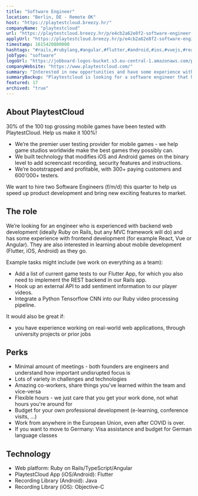 ```yaml
---
title: "Software Engineer"
location: "Berlin, DE - Remote OK"
host: "https://playtestcloud.breezy.hr/"
companyName: "playtestcloud"
url: "https://playtestcloud.breezy.hr/p/e4cb2a62e8f2-software-engineer-rails-more-f-m-d"
applyUrl: "https://playtestcloud.breezy.hr/p/e4cb2a62e8f2-software-engineer-rails-more-f-m-d/apply"
timestamp: 1615420800000
hashtags: "#rails,#rubylang,#angular,#flutter,#android,#ios,#vuejs,#reactjs,#python,#java"
jobType: "software"
logoUrl: "https://jobboard-logos-bucket.s3.eu-central-1.amazonaws.com/playtestcloud"
companyWebsite: "https://www.playtestcloud.com/"
summary: "Interested in new opportunities and have some experience with frontend development? PlaytestCloud has a job opening for a Software Engineer."
summaryBackup: "Playtestcloud is looking for a software engineer that has experience in: #rails, #rubylang, #angular."
featured: 17
archived: "true"
---
```


## About PlaytestCloud

30% of the 100 top grossing mobile games have been tested with PlaytestCloud. Help us make it 100%!

*   We’re the premier user testing provider for mobile games - we help game studios worldwide make the best games they possibly can.
*   We built technology that modifies iOS and Android games on the binary level to add screencast recording, security features and instructions.
*   We’re bootstrapped and profitable, with 300+ paying customers and 600'000+ testers.

We want to hire two Software Engineers (f/m/d) this quarter to help us speed up product development and bring new exciting features to market.

## The role

We’re looking for an engineer who is experienced with backend web development (ideally Ruby on Rails, but any MVC framework will do) and has some experience with frontend development (for example React, Vue or Angular). They are also interested in learning about mobile development (Flutter, iOS, Android) as they go.

Example tasks might include (we work on everything as a team):

*   Add a list of current game tests to our Flutter App, for which you also need to implement the REST backend in our Rails app.
*   Hook up an external API to add sentiment information to our player videos.
*   Integrate a Python Tensorflow CNN into our Ruby video processing pipeline.

It would also be great if:

*   you have experience working on real-world web applications, through university projects or prior jobs

## Perks

*   Minimal amount of meetings - both founders are engineers and understand how important undisrupted focus is
*   Lots of variety in challenges and technologies
*   Amazing co-workers, share things you've learned within the team and vice-versa
*   Flexible hours - we just care that you get your work done, not what hours you're around for
*   Budget for your own professional development (e-learning, conference visits, …)
*   Work from anywhere in the European Union, even after COVID is over.
*   If you want to move to Germany: Visa assistance and budget for German language classes

## Technology

*   Web platform: Ruby on Rails/TypeScript/Angular
*   PlaytestCloud App (iOS/Android): Flutter
*   Recording Library (Android): Java
*   Recording Library (iOS): Objective-C
